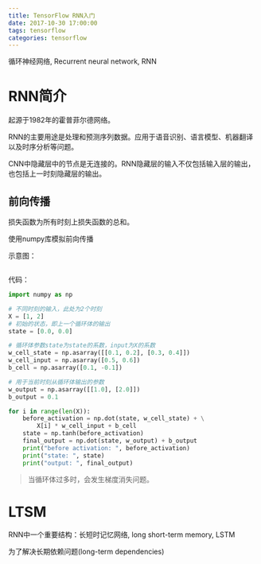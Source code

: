 ```yaml
---
title: TensorFlow RNN入门
date: 2017-10-30 17:00:00
tags: tensorflow
categories: tensorflow
---
```


循环神经网络, Recurrent neural network, RNN
<!-- more -->

# RNN简介

起源于1982年的霍普菲尔德网络。

RNN的主要用途是处理和预测序列数据。应用于语音识别、语言模型、机器翻译以及时序分析等问题。

CNN中隐藏层中的节点是无连接的。RNN隐藏层的输入不仅包括输入层的输出，也包括上一时刻隐藏层的输出。

## 前向传播

损失函数为所有时刻上损失函数的总和。

使用numpy库模拟前向传播

示意图：

![]()

代码：

```python
import numpy as np

# 不同时刻的输入，此处为2个时刻
X = [1, 2]
# 初始的状态，即上一个循环体的输出
state = [0.0, 0.0]

# 循环体参数state为state的系数，input为X的系数
w_cell_state = np.asarray([[0.1, 0.2], [0.3, 0.4]])
w_cell_input = np.asarray([0.5, 0.6])
b_cell = np.asarray([0.1, -0.1])

# 用于当前时刻从循环体输出的参数
w_output = np.asarray([[1.0], [2.0]])
b_output = 0.1

for i in range(len(X)):
    before_activation = np.dot(state, w_cell_state) + \
        X[i] * w_cell_input + b_cell
    state = np.tanh(before_activation)
    final_output = np.dot(state, w_output) + b_output
    print("before activation: ", before_activation)
    print("state: ", state)
    print("output: ", final_output)
```

> 当循环体过多时，会发生梯度消失问题。

# LTSM

RNN中一个重要结构：长短时记忆网络, long short-term memory, LSTM

为了解决长期依赖问题(long-term dependencies)



